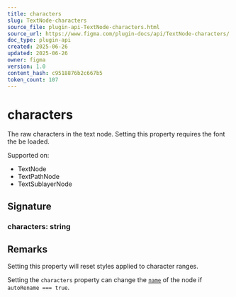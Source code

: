 ```yaml
---
title: characters
slug: TextNode-characters
source_file: plugin-api-TextNode-characters.html
source_url: https://www.figma.com/plugin-docs/api/TextNode-characters/
doc_type: plugin-api
created: 2025-06-26
updated: 2025-06-26
owner: figma
version: 1.0
content_hash: c9518876b2c667b5
token_count: 107
---
```

# characters

The raw characters in the text node. Setting this property requires the font the be loaded.

 Supported on:

- TextNode
- TextPathNode
- TextSublayerNode

## Signature

### characters: string

## Remarks

Setting this property will reset styles applied to character ranges.

Setting the `characters` property can change the [`name`](/plugin-docs/api/properties/nodes-name/) of the node if `autoRename === true`.